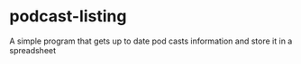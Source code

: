 # podcast-listing
A simple program that gets up to date pod casts information and store it in a spreadsheet
